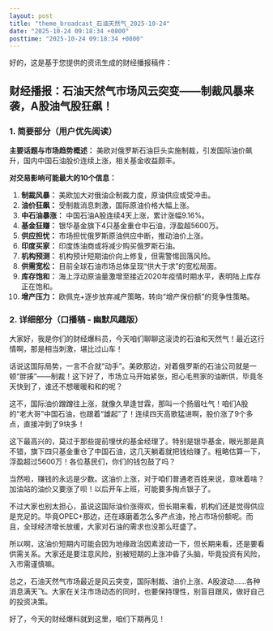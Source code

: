 ```yaml
---
layout: post
title: "theme_broadcast_石油天然气_2025-10-24"
date: "2025-10-24 09:18:34 +0800"
posttime: "2025-10-24 09:18:34 +0800"
---
```


好的，这是基于您提供的资讯生成的财经播报稿件：

## 财经播报：石油天然气市场风云突变——制裁风暴来袭，A股油气股狂飙！
### 1. 简要部分（用户优先阅读）

**主要话题与市场趋势概述：** 美欧对俄罗斯石油巨头实施制裁，引发国际油价飙升，国内中国石油股价连续上涨，相关基金收益颇丰。

**对交易影响可能最大的10个信息：**

1.  **制裁风暴：** 美欧加大对俄油企制裁力度，原油供应或受冲击。
2.  **油价狂飙：** 受制裁消息刺激，国际原油价格大幅上涨。
3.  **中石油暴涨：** 中国石油A股连续4天上涨，累计涨幅9.16%。
4.  **基金狂赚：** 银华基金旗下4只基金重仓中石油，浮盈超5600万。
5.  **供应担忧：** 市场担忧俄罗斯原油供应中断，推动油价上涨。
6.  **印度买家：** 印度炼油商或将减少购买俄罗斯石油。
7.  **机构预测：** 机构预计短期油价向上修复，但需警惕回落风险。
8.  **供需宽松：** 目前全球石油市场总体呈现“供大于求”的宽松局面。
9.  **库存饱和：** 海上浮动原油量激增至接近2020年疫情时期水平，表明陆上库存正在饱和。
10. **增产压力：** 欧佩克+逐步放弃减产策略，转向“增产保份额”的竞争性策略。

### 2. 详细部分（口播稿 - 幽默风趣版）

大家好，我是你们的财经爆料员，今天咱们聊聊这滚烫的石油和天然气！最近这行情啊，那是相当刺激，堪比过山车！

话说这国际局势，一言不合就“动手”。美欧那边，对着俄罗斯的石油公司就是一顿“胖揍”——制裁！这下好了，市场立马开始紧张，担心毛熊家的油断供，毕竟冬天快到了，谁还不想暖暖和和的呢？

这不，国际油价蹭蹭往上涨，就像久旱逢甘霖，那叫一个扬眉吐气！咱们A股的“老大哥”中国石油，也跟着“雄起”了！连续四天高歌猛进啊，股价涨了9个多点，直接冲到了9块多！

这下最高兴的，莫过于那些提前埋伏的基金经理了。特别是银华基金，眼光那是真不错，旗下四只基金重仓了中国石油，这几天躺着就把钱给赚了。粗略估算一下，浮盈超过5600万！各位基民们，你们的钱包鼓了吗？

当然啦，赚钱的永远是少数。这油价上涨，对于咱们普通老百姓来说，意味着啥？加油站的油价又要涨了呗！以后开车上班，可能要多掏点银子了。

不过大家也别太担心，虽说这国际油价涨得欢，但长期来看，机构们还是觉得供应是充足的。毕竟OPEC+那边，还在琢磨着怎么多产点油，抢占市场份额呢。而且，全球经济增长放缓，大家对石油的需求也没那么旺盛了。

所以啊，这油价短期内可能会因为地缘政治因素波动一下，但长期来看，还是要看供需关系。大家还是要注意风险，别被短期的上涨冲昏了头脑，毕竟投资有风险，入市需谨慎嘛。

总之，石油天然气市场最近是风云突变，国际制裁、油价上涨、A股波动……各种消息满天飞。大家在关注市场动态的同时，也要保持理性，别盲目跟风，做好自己的投资决策。

好了，今天的财经爆料就到这里，咱们下期再见！